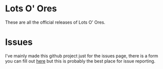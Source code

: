 # Lots O' Ores
These are all the official releases of Lots O' Ores.

# Issues
I've mainly made this github project just for the issues page, there is a form you can fill out [here](http://www.123formbuilder.com/form-4625980/my-form) but this is probably the best place for issue reporting.
